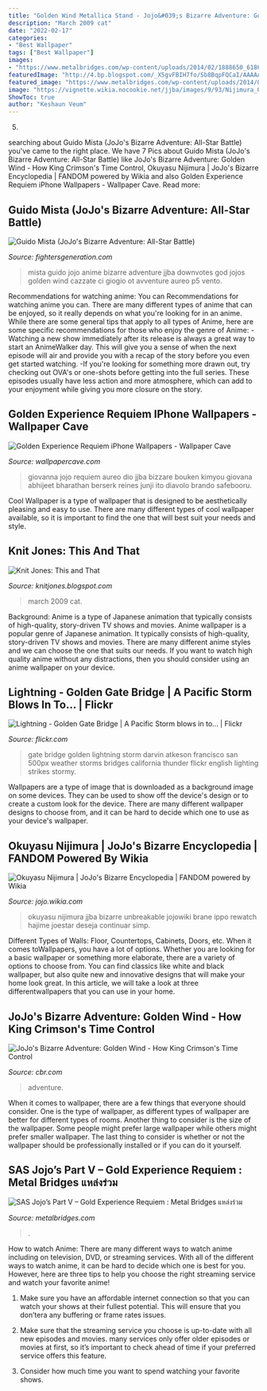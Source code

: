 ```yaml
---
title: "Golden Wind Metallica Stand - Jojo&#039;s Bizarre Adventure: Golden Wind"
description: "March 2009 cat"
date: "2022-02-17"
categories:
- "Best Wallpaper"
tags: ["Best Wallpaper"]
images:
- "https://www.metalbridges.com/wp-content/uploads/2014/02/1888650_618677431538661_809028944_n.jpg"
featuredImage: "http://4.bp.blogspot.com/_X5gvFBIH7fo/Sb8BqpFQCaI/AAAAAAAABoc/3VJFK4rVCEA/s320/IMG_1655.JPG"
featured_image: "https://www.metalbridges.com/wp-content/uploads/2014/02/1888650_618677431538661_809028944_n.jpg"
image: "https://vignette.wikia.nocookie.net/jjba/images/9/93/Nijimura_Okuyasu.png/revision/latest?cb=20161203080158"
ShowToc: true
author: "Keshaun Veum"
---
```



5.

	

		
searching about Guido Mista (JoJo&#039;s Bizarre Adventure: All-Star Battle) you've came to the right place. We have 7 Pics about Guido Mista (JoJo&#039;s Bizarre Adventure: All-Star Battle) like JoJo&#039;s Bizarre Adventure: Golden Wind - How King Crimson&#039;s Time Control, Okuyasu Nijimura | JoJo&#039;s Bizarre Encyclopedia | FANDOM powered by Wikia and also Golden Experience Requiem iPhone Wallpapers - Wallpaper Cave. Read more:
		
    
## Guido Mista (JoJo&#039;s Bizarre Adventure: All-Star Battle)

<img loading=lazy src="http://www.fightersgeneration.com/nf8/char3/guido-mista-anime2.jpg" onerror="this.onerror=null;this.src='https://tse2.mm.bing.net/th?id=OIP.iEOjLX0P1-L1EaxvBXN8UgHaEK&amp;pid=15.1';" alt="Guido Mista (JoJo&#039;s Bizarre Adventure: All-Star Battle)">

_Source: fightersgeneration.com_

>mista guido jojo anime bizarre adventure jjba downvotes god jojos golden wind cazzate ci giogio ot avventure aureo p5 vento. 

	

Recommendations for watching anime: You can
Recommendations for watching anime you can. There are many different types of anime that can be enjoyed, so it really depends on what you're looking for in an anime. While there are some general tips that apply to all types of Anime, here are some specific recommendations for those who enjoy the genre of Anime: 
-Watching a new show immediately after its release is always a great way to start an AnimeWalker day. This will give you a sense of when the next episode will air and provide you with a recap of the story before you even get started watching. 
-If you're looking for something more drawn out, try checking out OVA's or one-shots before getting into the full series. These episodes usually have less action and more atmosphere, which can add to your enjoyment while giving you more closure on the story.

    
## Golden Experience Requiem IPhone Wallpapers - Wallpaper Cave

<img loading=lazy src="https://wallpapercave.com/wp/wp6834498.jpg" onerror="this.onerror=null;this.src='https://tse1.mm.bing.net/th?id=OIP.QZJVTwsz1NSK_Ul6FBnT5QHaKB&amp;pid=15.1';" alt="Golden Experience Requiem iPhone Wallpapers - Wallpaper Cave">

_Source: wallpapercave.com_

>giovanna jojo requiem aureo dio jjba bizzare bouken kimyou giovana abhijeet bharathan berserk reines junji ito diavolo brando safebooru. 

	

Cool Wallpaper is a type of wallpaper that is designed to be aesthetically pleasing and easy to use. There are many different types of cool wallpaper available, so it is important to find the one that will best suit your needs and style.

    
## Knit Jones: This And That

<img loading=lazy src="http://4.bp.blogspot.com/_X5gvFBIH7fo/Sb8BqpFQCaI/AAAAAAAABoc/3VJFK4rVCEA/s320/IMG_1655.JPG" onerror="this.onerror=null;this.src='https://tse4.mm.bing.net/th?id=OIP.jRZGu01_v-hdkrNd7F_KhAAAAA&amp;pid=15.1';" alt="Knit Jones: This and That">

_Source: knitjones.blogspot.com_

>march 2009 cat. 

	

Background: Anime is a type of Japanese animation that typically consists of high-quality, story-driven TV shows and movies.
Anime wallpaper is a popular genre of Japanese animation. It typically consists of high-quality, story-driven TV shows and movies. There are many different anime styles and we can choose the one that suits our needs. If you want to watch high quality anime without any distractions, then you should consider using an anime wallpaper on your device.

    
## Lightning - Golden Gate Bridge | A Pacific Storm Blows In To… | Flickr

<img loading=lazy src="https://c1.staticflickr.com/9/8523/8611677404_87a82417b0_b.jpg" onerror="this.onerror=null;this.src='https://tse4.mm.bing.net/th?id=OIP.trOXw11KY4_BnzvUVPW4fQHaEy&amp;pid=15.1';" alt="Lightning - Golden Gate Bridge | A Pacific Storm blows in to… | Flickr">

_Source: flickr.com_

>gate bridge golden lightning storm darvin atkeson francisco san 500px weather storms bridges california thunder flickr english lighting strikes stormy. 

	

Wallpapers are a type of image that is downloaded as a background image on some devices. They can be used to show off the device's design or to create a custom look for the device. There are many different wallpaper designs to choose from, and it can be hard to decide which one to use as your device's wallpaper.

    
## Okuyasu Nijimura | JoJo&#039;s Bizarre Encyclopedia | FANDOM Powered By Wikia

<img loading=lazy src="https://vignette.wikia.nocookie.net/jjba/images/9/93/Nijimura_Okuyasu.png/revision/latest?cb=20161203080158" onerror="this.onerror=null;this.src='https://tse4.mm.bing.net/th?id=OIP.chdEE7Ikazg8j7lM9Zu6QAAAAA&amp;pid=15.1';" alt="Okuyasu Nijimura | JoJo&#039;s Bizarre Encyclopedia | FANDOM powered by Wikia">

_Source: jojo.wikia.com_

>okuyasu nijimura jjba bizarre unbreakable jojowiki brane ippo rewatch hajime joestar deseja continuar simp. 

	

Different Types of Walls: Floor, Countertops, Cabinets, Doors, etc.
When it comes toWallpapers, you have a lot of options. Whether you are looking for a basic wallpaper or something more elaborate, there are a variety of options to choose from. You can find classics like white and black wallpaper, but also quite new and innovative designs that will make your home look great. In this article, we will take a look at three differentwallpapers that you can use in your home.

    
## JoJo&#039;s Bizarre Adventure: Golden Wind - How King Crimson&#039;s Time Control

<img loading=lazy src="https://static3.cbrimages.com/wordpress/wp-content/uploads/2020/07/jojos-bizarre-adventure-golden-wind.jpg" onerror="this.onerror=null;this.src='https://tse4.mm.bing.net/th?id=OIP.V6vOCr_TTPE25aD4-pdIQgHaDt&amp;pid=15.1';" alt="JoJo&#039;s Bizarre Adventure: Golden Wind - How King Crimson&#039;s Time Control">

_Source: cbr.com_

>adventure. 

	

When it comes to wallpaper, there are a few things that everyone should consider. One is the type of wallpaper, as different types of wallpaper are better for different types of rooms. Another thing to consider is the size of the wallpaper. Some people might prefer large wallpaper while others might prefer smaller wallpaper. The last thing to consider is whether or not the wallpaper should be professionally installed or if you can do it yourself.

    
## SAS Jojo’s Part V – Gold Experience Requiem : Metal Bridges‏ แหล่งร่วม

<img loading=lazy src="https://www.metalbridges.com/wp-content/uploads/2014/02/1888650_618677431538661_809028944_n.jpg" onerror="this.onerror=null;this.src='https://tse3.mm.bing.net/th?id=OIP.fQlOqOVlUgRIULZ9QNU9YAHaMB&amp;pid=15.1';" alt="SAS Jojo’s Part V – Gold Experience Requiem : Metal Bridges‏ แหล่งร่วม">

_Source: metalbridges.com_

>. 

	

How to watch Anime: There are many different ways to watch anime including on television, DVD, or streaming services.
With all of the different ways to watch anime, it can be hard to decide which one is best for you. However, here are three tips to help you choose the right streaming service and watch your favorite anime!
1. Make sure you have an affordable internet connection so that you can watch your shows at their fullest potential. This will ensure that you don’tera any buffering or frame rates issues.

2. Make sure that the streaming service you choose is up-to-date with all new episodes and movies. many services only offer older episodes or movies at first, so it’s important to check ahead of time if your preferred service offers this feature.

3. Consider how much time you want to spend watching your favorite shows.

